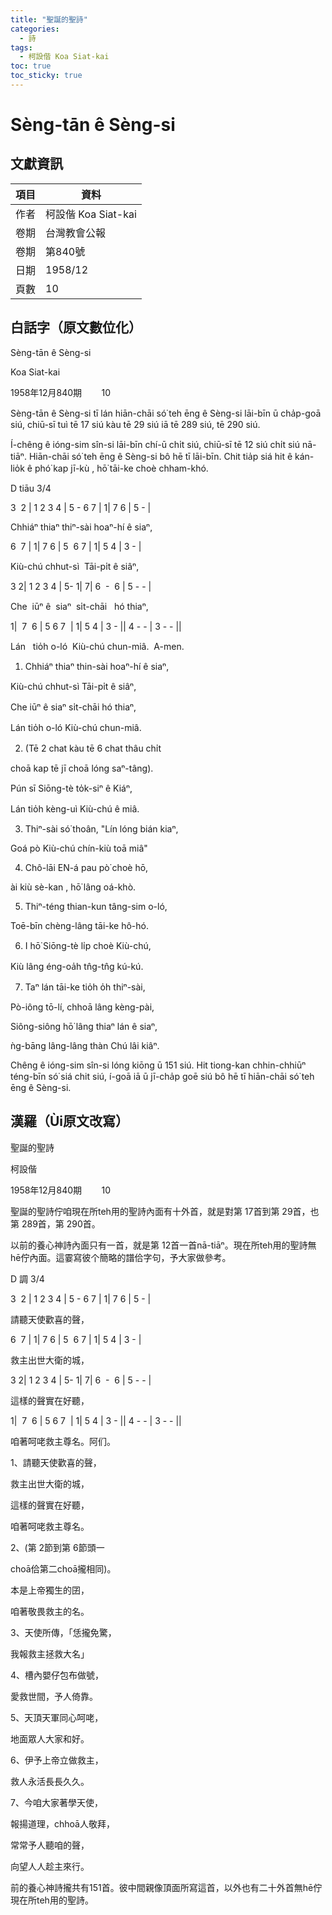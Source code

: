 ```yaml
---
title: "聖誕的聖詩"
categories:
  - 詩
tags:
  - 柯設偕 Koa Siat-kai
toc: true
toc_sticky: true
---
```


# Sèng-tān ê Sèng-si

## 文獻資訊

| 項目 | 資料 |
|---|---|
| 作者 | 柯設偕 Koa Siat-kai |
| 卷期 | 台灣教會公報 |
| 卷期 | 第840號 |
| 日期 | 1958/12 |
| 頁數 | 10 |

## 白話字（原文數位化）

Sèng-tān ê Sèng-si

Koa Siat-kai

1958年12月840期        10

Sèng-tān ê Sèng-si tī lán hiān-chāi só͘ teh ēng ê Sèng-si lāi-bīn ū cha̍p-goā siú, chiū-sī tuì tē 17 siú kàu tē 29 siú iā tē 289 siú, tē 290 siú.

Í-chêng ê ióng-sim sîn-si lāi-bīn chí-ū chi̍t siú, chiū-sī tē 12 siú chi̍t siú nā-tiāⁿ. Hiān-chāi só͘ teh ēng ê Sèng-si bô hē tī lāi-bīn. Chit tia̍p siá hit ê kán-lio̍k ê phó͘ kap jī-kù , hō͘ tāi-ke choè chham-khó.

D tiāu 3/4

3  2 | 1 2 3 4 | 5 - 6 7 | 1| 7 6 | 5 - |

Chhiáⁿ thiaⁿ thiⁿ-sài hoaⁿ-hí ê siaⁿ,

6  7 | 1| 7 6 | 5  6 7 | 1| 5 4 | 3 - |

Kiù-chú chhut-sì  Tāi-pi̍t ê siâⁿ,

3 2| 1 2 3 4 | 5- 1| 7| 6  -  6 | 5 - - |

Che  iūⁿ ê  siaⁿ  si̍t-chāi   hó thiaⁿ,

1|  7  6 | 5 6 7  | 1| 5 4 | 3 - || 4 - - | 3 - - ||

Lán   tio̍h o-ló  Kiù-chú chun-miâ.  A-men.

1. Chhiáⁿ thiaⁿ thin-sài hoaⁿ-hí ê siaⁿ,

Kiù-chú chhut-sì Tāi-pi̍t ê siâⁿ,

Che iūⁿ ê siaⁿ si̍t-chāi hó thiaⁿ,

Lán tio̍h o-ló Kiù-chú chun-miâ.

2. (Tē 2 chat kàu tē 6 chat thâu chi̍t

choā kap tē jī choā lóng saⁿ-tâng).

Pún sī Siōng-tè to̍k-siⁿ ê Kiáⁿ,

Lán tio̍h kèng-uì Kiù-chú ê miâ.

3. Thiⁿ-sài só͘ thoân, "Lín lóng bián kiaⁿ,

Goá pò Kiù-chú chín-kiù toā miâ"

4. Chô-lāi EN-á pau pò͘ choè hō,

ài kiù sè-kan , hō͘ lâng oá-khò.

5. Thiⁿ-téng thian-kun tâng-sim o-ló,

Toē-bīn chèng-lâng tāi-ke hô-hó.

6. I hō͘ Siōng-tè li̍p choè Kiù-chú,

Kiù lâng éng-oa̍h tn̂g-tn̂g kú-kú.

7. Taⁿ lán tāi-ke tio̍h o̍h thiⁿ-sài,

Pò-iông tō-lí, chhoā lâng kèng-pài,

Siông-siông hō͘ lâng thiaⁿ lán ê siaⁿ,

ǹg-bāng lâng-lâng thàn Chú lâi kiâⁿ.

Chêng ê ióng-sim sîn-si lóng kiōng ū 151 siú. Hit tiong-kan chhin-chhiūⁿ téng-bīn só͘ siá chit siú, í-goā iā ū jī-cha̍p goē siú bô hē tī hiān-chāi só͘ teh ēng ê Sèng-si.

## 漢羅（Ùi原文改寫）

聖誕的聖詩

柯設偕

1958年12月840期        10

聖誕的聖詩佇咱現在所teh用的聖詩內面有十外首，就是對第 17首到第 29首，也第 289首，第 290首。

以前的養心神詩內面只有一首，就是第 12首一首nā-tiāⁿ。現在所teh用的聖詩無hē佇內面。這霎寫彼个簡略的譜佮字句，予大家做參考。

D 調 3/4

3  2 | 1 2 3 4 | 5 - 6 7 | 1| 7 6 | 5 - |

請聽天使歡喜的聲，

6  7 | 1| 7 6 | 5  6 7 | 1| 5 4 | 3 - |

救主出世大衛的城，

3 2| 1 2 3 4 | 5- 1| 7| 6  -  6 | 5 - - |

這樣的聲實在好聽，

1|  7  6 | 5 6 7  | 1| 5 4 | 3 - || 4 - - | 3 - - ||

咱著呵咾救主尊名。阿们。

1、請聽天使歡喜的聲，

救主出世大衛的城，

這樣的聲實在好聽，

咱著呵咾救主尊名。

2、(第 2節到第 6節頭一

choā佮第二choā攏相同)。

本是上帝獨生的囝，

咱著敬畏救主的名。

3、天使所傳，「恁攏免驚，

我報救主拯救大名」

4、槽內嬰仔包布做號，

愛救世間，予人倚靠。

5、天頂天軍同心呵咾，

地面眾人大家和好。

6、伊予上帝立做救主，

救人永活長長久久。

7、今咱大家著學天使，

報揚道理，chhoā人敬拜，

常常予人聽咱的聲，

向望人人趁主來行。

前的養心神詩攏共有151首。彼中間親像頂面所寫這首，以外也有二十外首無hē佇現在所teh用的聖詩。
